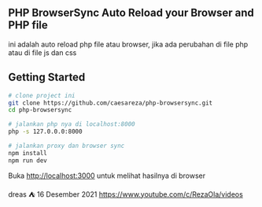 ## PHP BrowserSync Auto Reload your Browser and PHP file

ini adalah auto reload php file atau browser, 
jika ada perubahan di file php atau di file js dan css

## Getting Started

```bash
# clone project ini
git clone https://github.com/caesareza/php-browsersync.git
cd php-browsersync

# jalankan php nya di localhost:8000
php -s 127.0.0.0:8000

# jalankan proxy dan browser sync
npm install
npm run dev
```

Buka [http://localhost:3000](http://localhost:3000) 
untuk melihat hasilnya di browser

dreas ⛺ 16 Desember 2021
https://www.youtube.com/c/RezaOla/videos
